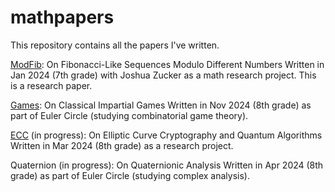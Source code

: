 # mathpapers
This repository contains all the papers I've written.

[ModFib](/modfib.pdf): On Fibonacci-Like Sequences Modulo Different Numbers
Written in Jan 2024 (7th grade) with Joshua Zucker as a math research project. This is a research paper. 

[Games](/games.pdf): On Classical Impartial Games
Written in Nov 2024 (8th grade) as part of Euler Circle (studying combinatorial game theory).

[ECC](/elliptic.pdf) (in progress): On Elliptic Curve Cryptography and Quantum Algorithms
Written in Mar 2024 (8th grade) as a research project. 

Quaternion (in progress): On Quaternionic Analysis
Written in Apr 2024 (8th grade) as part of Euler Circle (studying complex analysis).


